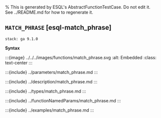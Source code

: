 % This is generated by ESQL's AbstractFunctionTestCase. Do not edit it. See ../README.md for how to regenerate it.

## `MATCH_PHRASE` [esql-match_phrase]
```{applies_to}
stack: ga 9.1.0
```

**Syntax**

:::{image} ../../../images/functions/match_phrase.svg
:alt: Embedded
:class: text-center
:::


:::{include} ../parameters/match_phrase.md
:::

:::{include} ../description/match_phrase.md
:::

:::{include} ../types/match_phrase.md
:::

:::{include} ../functionNamedParams/match_phrase.md
:::

:::{include} ../examples/match_phrase.md
:::
